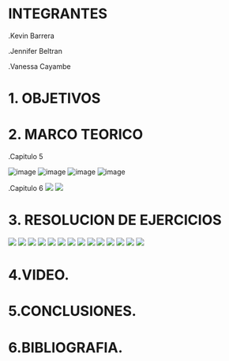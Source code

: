 # INTEGRANTES
.Kevin Barrera

.Jennifer Beltran

.Vanessa Cayambe

# 1. OBJETIVOS



# 2. MARCO TEORICO

.Capitulo 5

![image](https://user-images.githubusercontent.com/84421020/122345605-a97d0780-cf0d-11eb-9de5-45040845c169.png)
![image](https://user-images.githubusercontent.com/84421020/122345651-b39f0600-cf0d-11eb-89d1-28051ad39bb1.png)
![image](https://user-images.githubusercontent.com/84421020/122345675-bb5eaa80-cf0d-11eb-9735-a5768377f780.png)
![image](https://user-images.githubusercontent.com/84421020/122345698-c1548b80-cf0d-11eb-8e1c-1e5957f74ffb.png)

.Capitulo 6
![](https://github.com/Kevinsan21/Imagenes33333/blob/main/Capitulo6.jpg)
![](https://github.com/Kevinsan21/Imagenes33333/blob/main/Capitulo7.jpg)

# 3. RESOLUCION DE EJERCICIOS











![](https://github.com/Kevinsan21/Imagenes33333/blob/main/Circuito5_01.jpg)
![](https://github.com/Kevinsan21/Imagenes33333/blob/main/Circuito5_02.jpg)
![](https://github.com/Kevinsan21/Imagenes33333/blob/main/Circuito5_03.jpg)
![](https://github.com/Kevinsan21/Imagenes33333/blob/main/Circuito5_04.jpg)
![](https://github.com/Kevinsan21/Imagenes33333/blob/main/Circuito5_05.jpg)
![](https://github.com/Kevinsan21/Imagenes33333/blob/main/Circuito5_06.jpg)
![](https://github.com/Kevinsan21/Imagenes33333/blob/main/Circuito5_07.jpg)
![](https://github.com/Kevinsan21/Imagenes33333/blob/main/Circuito5_08.jpg)
![](https://github.com/Kevinsan21/Imagenes33333/blob/main/Circuito5_09.jpg)
![](https://github.com/Kevinsan21/Imagenes33333/blob/main/Circuito5_10.jpg)
![](https://github.com/Kevinsan21/Imagenes33333/blob/main/Circuito5_11.jpg)
![](https://github.com/Kevinsan21/Imagenes33333/blob/main/Circuito5_12.jpg)
![](https://github.com/Kevinsan21/Imagenes33333/blob/main/Circuito5_13.jpg)
![](https://github.com/Kevinsan21/Imagenes33333/blob/main/Circuito5_14.jpg)
# 4.VIDEO.


# 5.CONCLUSIONES.



# 6.BIBLIOGRAFIA.




